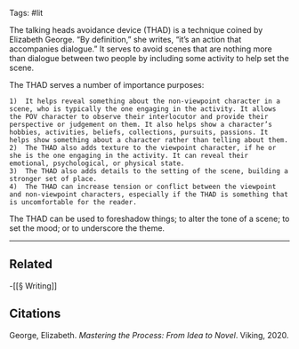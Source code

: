 Tags: #lit 

The talking heads avoidance device (THAD) is a technique coined by Elizabeth George. “By definition,” she writes, “it’s an action that accompanies dialogue.” It serves to avoid scenes that are nothing more than dialogue between two people by including some activity to help set the scene. 

The THAD serves a number of importance purposes:

	1)	It helps reveal something about the non-viewpoint character in a scene, who is typically the one engaging in the activity. It allows the POV character to observe their interlocutor and provide their perspective or judgement on them. It also helps show a character’s hobbies, activities, beliefs, collections, pursuits, passions. It helps show something about a character rather than telling about them. 
	2)	The THAD also adds texture to the viewpoint character, if he or she is the one engaging in the activity. It can reveal their emotional, psychological, or physical state. 
	3)	The THAD also adds details to the setting of the scene, building a stronger set of place. 
	4)	The THAD can increase tension or conflict between the viewpoint and non-viewpoint characters, especially if the THAD is something that is uncomfortable for the reader. 

The THAD can be used to foreshadow things; to alter the tone of a scene; to set the mood; or to underscore the theme. 


---
## Related
-[[§ Writing]]

## Citations
George, Elizabeth. _Mastering the Process: From Idea to Novel_. Viking, 2020.